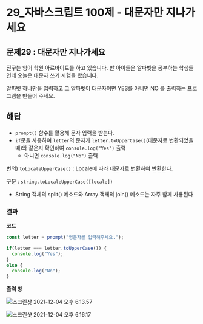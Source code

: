 # 29_자바스크립트 100제 - 대문자만 지나가세요

## 문제29 : 대문자만 지나가세요

진구는 영어 학원 아르바이트를 하고 있습니다. 반 아이들은 알파벳을 공부하는 학생들인데 오늘은 대문자 쓰기 시험을 봤습니다.

알파벳 하나만을 입력하고 그 알파벳이 대문자이면 YES를 아니면 NO 를 출력하는 프로그램을 만들어 주세요.









## 해답

* `prompt()` 함수를 활용해 문자 입력을 받는다.
* `if`문을 사용하여  `letter`의 문자가 `letter.toUpperCase()`(대문자로 변환되었을 때)와 같은지 확인하여 `console.log("Yes")` 출력 
  * 아니면 `console.log("No")` 출력  





번외) `toLocaleUpperCase()` : Locale에 따라 대문자로 변환하여 반환한다.

구문 : `string.toLocaleUpperCase([locale])`

* String 객체의 split() 메소드와 Array 객체의 join() 메소드는 자주 함께 사용된다







### 결과

**코드**

```js
const letter = prompt("영문자를 입력해주세요.");

if(letter === letter.toUpperCase()) {
  console.log("Yes");
}
else {
  console.log("No");
}
```





**출력 창** 

![스크린샷 2021-12-04 오후 6.13.57](/Users/MisternB/Desktop/TIL/md-images/%E1%84%89%E1%85%B3%E1%84%8F%E1%85%B3%E1%84%85%E1%85%B5%E1%86%AB%E1%84%89%E1%85%A3%E1%86%BA%202021-12-04%20%E1%84%8B%E1%85%A9%E1%84%92%E1%85%AE%206.13.57.png)



![스크린샷 2021-12-04 오후 6.16.17](/Users/MisternB/Desktop/TIL/md-images/%E1%84%89%E1%85%B3%E1%84%8F%E1%85%B3%E1%84%85%E1%85%B5%E1%86%AB%E1%84%89%E1%85%A3%E1%86%BA%202021-12-04%20%E1%84%8B%E1%85%A9%E1%84%92%E1%85%AE%206.16.17.png)